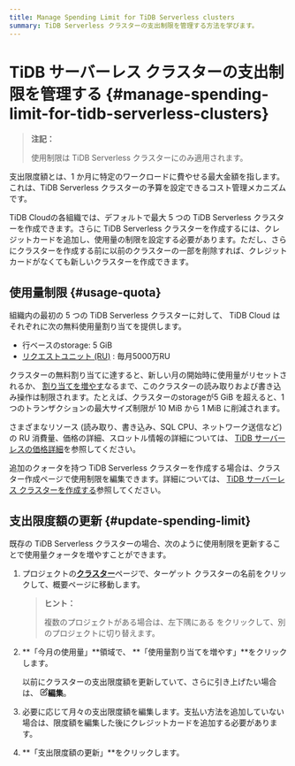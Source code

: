```yaml
---
title: Manage Spending Limit for TiDB Serverless clusters
summary: TiDB Serverless クラスターの支出制限を管理する方法を学びます。
---
```


# TiDB サーバーレス クラスターの支出制限を管理する {#manage-spending-limit-for-tidb-serverless-clusters}

> **注記：**
>
> 使用制限は TiDB Serverless クラスターにのみ適用されます。

支出限度額とは、1 か月に特定のワークロードに費やせる最大金額を指します。これは、TiDB Serverless クラスターの予算を設定できるコスト管理メカニズムです。

TiDB Cloudの各組織では、デフォルトで最大 5 つの TiDB Serverless クラスターを作成できます。さらに TiDB Serverless クラスターを作成するには、クレジットカードを追加し、使用量の制限を設定する必要があります。ただし、さらにクラスターを作成する前に以前のクラスターの一部を削除すれば、クレジットカードがなくても新しいクラスターを作成できます。

## 使用量制限 {#usage-quota}

組織内の最初の 5 つの TiDB Serverless クラスターに対して、 TiDB Cloud はそれぞれに次の無料使用量割り当てを提供します。

-   行ベースのstorage: 5 GiB
-   [リクエストユニット (RU)](/tidb-cloud/tidb-cloud-glossary.md#request-unit) : 毎月5000万RU

クラスターの無料割り当てに達すると、新しい月の開始時に使用量がリセットされるか、 [割り当てを増やす](#update-spending-limit)なるまで、このクラスターの読み取りおよび書き込み操作は制限されます。たとえば、クラスターのstorageが5 GiB を超えると、1 つのトランザクションの最大サイズ制限が 10 MiB から 1 MiB に削減されます。

さまざまなリソース (読み取り、書き込み、SQL CPU、ネットワーク送信など) の RU 消費量、価格の詳細、スロットル情報の詳細については、 [TiDB サーバーレスの価格詳細](https://www.pingcap.com/tidb-cloud-serverless-pricing-details)を参照してください。

追加のクォータを持つ TiDB Serverless クラスターを作成する場合は、クラスター作成ページで使用制限を編集できます。詳細については、 [TiDB サーバーレス クラスターを作成する](/tidb-cloud/create-tidb-cluster-serverless.md)参照してください。

## 支出限度額の更新 {#update-spending-limit}

既存の TiDB Serverless クラスターの場合、次のように使用制限を更新することで使用量クォータを増やすことができます。

1.  プロジェクトの[**クラスター**](https://tidbcloud.com/console/clusters)ページで、ターゲット クラスターの名前をクリックして、概要ページに移動します。

    > **ヒント：**
    >
    > 複数のプロジェクトがある場合は、<mdsvgicon name="icon-left-projects">左下隅にある をクリックして、別のプロジェクトに切り替えます。</mdsvgicon>

2.  **「今月の使用量」**領域で、 **「使用量割り当てを増やす」**をクリックします。

    以前にクラスターの支出限度額を更新していて、さらに引き上げたい場合は、 <svg width="14" height="14" viewBox="0 0 24 24" fill="none" xmlns="http://www.w3.org/2000/svg"><path d="M11 3.99998H6.8C5.11984 3.99998 4.27976 3.99998 3.63803 4.32696C3.07354 4.61458 2.6146 5.07353 2.32698 5.63801C2 6.27975 2 7.11983 2 8.79998V17.2C2 18.8801 2 19.7202 2.32698 20.362C2.6146 20.9264 3.07354 21.3854 3.63803 21.673C4.27976 22 5.11984 22 6.8 22H15.2C16.8802 22 17.7202 22 18.362 21.673C18.9265 21.3854 19.3854 20.9264 19.673 20.362C20 19.7202 20 18.8801 20 17.2V13M7.99997 16H9.67452C10.1637 16 10.4083 16 10.6385 15.9447C10.8425 15.8957 11.0376 15.8149 11.2166 15.7053C11.4184 15.5816 11.5914 15.4086 11.9373 15.0627L21.5 5.49998C22.3284 4.67156 22.3284 3.32841 21.5 2.49998C20.6716 1.67156 19.3284 1.67155 18.5 2.49998L8.93723 12.0627C8.59133 12.4086 8.41838 12.5816 8.29469 12.7834C8.18504 12.9624 8.10423 13.1574 8.05523 13.3615C7.99997 13.5917 7.99997 13.8363 7.99997 14.3255V16Z" stroke="currentColor" stroke-width="2" stroke-linecap="round" stroke-linejoin="round"></path></svg>**編集**。

3.  必要に応じて月々の支出限度額を編集します。支払い方法を追加していない場合は、限度額を編集した後にクレジットカードを追加する必要があります。

4.  **「支出限度額の更新」**をクリックします。
